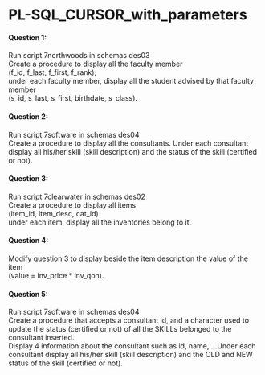 # PL-SQL_CURSOR_with_parameters

#### Question 1:
Run script 7northwoods in schemas des03
<br>Create a procedure to display all the faculty member 
<br>(f_id, f_last, f_first, f_rank), 
<br>under each faculty member, display all the student advised by that faculty member
<br>(s_id, s_last, s_first, birthdate, s_class).
#### Question 2:
Run script 7software in schemas des04
<br>Create a procedure to display all the consultants. Under each consultant display 
all his/her skill (skill description) and the status of the skill (certified or not).
#### Question 3:
Run script 7clearwater in schemas des02
<br>Create a procedure to display all items 
<br>(item_id, item_desc, cat_id) 
<br>under each item, display all the inventories belong to it.
#### Question 4:
Modify question 3 to display beside the item description the value of the item 
<br>(value = inv_price * inv_qoh).
#### Question 5:
Run script 7software in schemas des04
<br>Create a procedure that accepts a consultant id, and a character used to update the status (certified or not) of all the SKILLs belonged to the consultant inserted.
<br>Display 4 information about the consultant such as id, name, …Under each consultant display all his/her skill (skill description) and the OLD and NEW status of the skill (certified or not).
